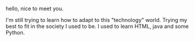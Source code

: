 hello, nice to meet you.

I'm still trying to learn how to adapt to this "technology" world. Trying my best to fit in the society I used to be. 
I used to learn HTML, java and some Python.
<!---
sjirokoshii/sjirokoshii is a ✨ special ✨ repository because its `README.md` (this file) appears on your GitHub profile.
You can click the Preview link to take a look at your changes.
--->

